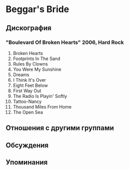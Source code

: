 # Beggar's Bride



## Дискография

### "Boulevard Of Broken Hearts" 2006, Hard Rock

1. Broken Hearts
2. Footprints In The Sand
3. Rules By Clowns
4. You Were My Sunshine
5. Dreams
6. I Think It's Over
7. Eight Feet Below
8. First Way Out
9. The Radio Is Playin' Softly
10. Tattoo-Nancy
11. Thousand Miles From Home
12. The Open Sea


## Отношения с другими группами


## Обсуждения


## Упоминания


